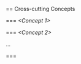 == Cross-cutting Concepts

=== _<Concept 1>_

_<explanation>_

=== _<Concept 2>_

_<explanation>_

...

=== _<Concept n>_

_<explanation>_
